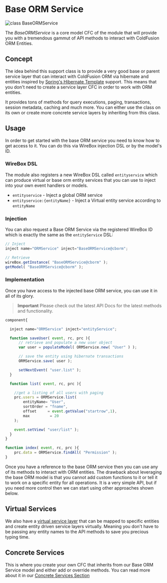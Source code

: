 # Base ORM Service

![class BaseORMService](https://github.com/ColdBox/cbox-cborm/wiki/BaseORMService.jpg)

The _BaseORMService_ is a core model CFC of the module that will provide you with a tremendous gammut of API methods to interact with ColdFusion ORM Entities.

## Concept

The idea behind this support class is to provide a very good base or parent service layer that can interact with ColdFusion ORM via hibernate and entities inspired by [Spring's Hibernate Template](http://static.springsource.org/spring/docs/3.0.x/spring-framework-reference/html/classic-spring.html#classic-spring-hibernate) support. This means that you don't need to create a service layer CFC in order to work with ORM entities.

It provides tons of methods for query executions, paging, transactions, session metadata, caching and much more. You can either use the class on its own or create more concrete service layers by inheriting from this class.

## Usage

In order to get started with the base ORM service you need to know how to get access to it. You can do this via WireBox injection DSL or by the model's ID.

### WireBox DSL

The module also registers a new WireBox DSL called `entityservice` which can produce virtual or base orm entity services that you can use to inject into your own event handlers or models.

* `entityservice` - Inject a global ORM service
* `entityservice:{entityName}` - Inject a Virtual entity service according to `entityName`

### Injection

You can also request a Base ORM Service via the registered WireBox ID which is exactly the same as the `entityService` DSL:

```javascript
// Inject
inject name="ORMService" inject="BaseORMService@cborm";

// Retrieve
wireBox.getInstance( "BaseORMService@cborm" );
getModel( "BaseORMService@cborm" );
```

### Implementation

Once you have access to the injected base ORM service, you can use it in all of its glory.

> **Important** Please check out the latest API Docs for the latest methods and functionality.

```javascript
component{

  inject name="ORMService" inject="entityService";

  function saveUser( event, rc, prc ){
      // retrieve and populate a new user object
      var user = populateModel( ORMService.new( "User" ) );

      // save the entity using hibernate transactions
      ORMService.save( user );

      setNextEvent( "user.list" );
  }

  function list( event, rc, prc ){

    //get a listing of all users with paging
    prc.users = ORMService.list(
        entityName= "User",
        sortOrder = "fname",
        offset     = event.getValue("startrow",1),
        max         = 20
    );

    event.setView( "user/list" );
  }
}

function index( event, rc, prc ){
    prc.data = ORMService.findAll( "Permission" );
}
```

Once you have a reference to the base ORM service then you can use any of its methods to interact with ORM entities. The drawback about leveraging the base ORM model is that you cannot add custom functions to it or tell it to work on a specific entity for all operations. It is a very simple API, but if you need more control then we can start using other approaches shown below.

## Virtual Services

We also have a [virtual service layer](../../virtual-services/virtual-entity-service/) that can be mapped to specific entities and create entity driven service layers virtually. Meaning you don't have to be passing any entity names to the API methods to save you precious typing time.

## Concrete Services

This is where you create your own CFC that inherits from our Base ORM Service model and either add or override methods. You can read more about it in our [Concrete Services Section](concrete-services.md)

